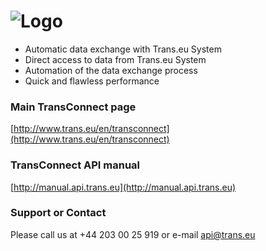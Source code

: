 ![Logo](http://manual.api.trans.eu/logo-transconnect.png)
============




* Automatic data exchange with Trans.eu System
* Direct access to data from Trans.eu System
* Automation of the data exchange process
* Quick and flawless performance

### Main TransConnect page

[http://www.trans.eu/en/transconnect](http://www.trans.eu/en/transconnect)

### TransConnect API manual

[http://manual.api.trans.eu](http://manual.api.trans.eu)

### Support or Contact

Please call us at +44 203 00 25 919 or e-mail api@trans.eu
